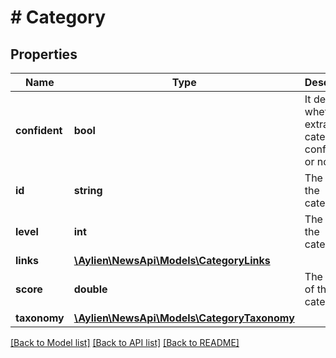 # # Category

## Properties

Name | Type | Description | Notes
------------ | ------------- | ------------- | -------------
**confident** | **bool** | It defines whether the extracted category is confident or not | [optional] 
**id** | **string** | The ID of the category | [optional] 
**level** | **int** | The level of the category | [optional] 
**links** | [**\Aylien\NewsApi\Models\CategoryLinks**](CategoryLinks.md) |  | [optional] 
**score** | **double** | The score of the category | [optional] 
**taxonomy** | [**\Aylien\NewsApi\Models\CategoryTaxonomy**](CategoryTaxonomy.md) |  | [optional] 

[[Back to Model list]](../../README.md#documentation-for-models) [[Back to API list]](../../README.md#documentation-for-api-endpoints) [[Back to README]](../../README.md)



